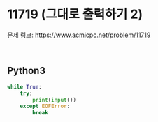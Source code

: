 # 11719 (그대로 출력하기 2)

문제 링크: <https://www.acmicpc.net/problem/11719>

<br>

## Python3

```python
while True:
    try:
        print(input())
    except EOFError:
        break
```
